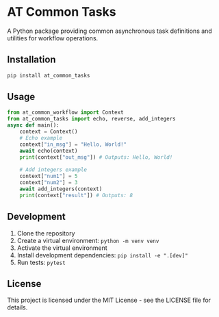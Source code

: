 # AT Common Tasks

A Python package providing common asynchronous task definitions and utilities for workflow operations.

## Installation
```bash
pip install at_common_tasks
```

## Usage
```python
from at_common_workflow import Context
from at_common_tasks import echo, reverse, add_integers
async def main():
    context = Context()
    # Echo example
    context["in_msg"] = "Hello, World!"
    await echo(context)
    print(context["out_msg"]) # Outputs: Hello, World!
    
    # Add integers example
    context["num1"] = 5
    context["num2"] = 3
    await add_integers(context)
    print(context["result"]) # Outputs: 8
```

## Development

1. Clone the repository
2. Create a virtual environment: `python -m venv venv`
3. Activate the virtual environment
4. Install development dependencies: `pip install -e ".[dev]"`
5. Run tests: `pytest`

## License

This project is licensed under the MIT License - see the LICENSE file for details.